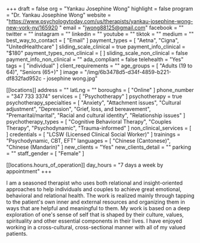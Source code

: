 +++
draft = false
org = "Yankau Josephine Wong"
highlight = false
program = "Dr. Yankau Josephine Wong"
website = "https://www.psychologytoday.com/us/therapists/yankau-josephine-wong-new-york-ny/165920 "
email = "jwong88125@gmail.com"
facebook = ""
twitter = ""
instagram = ""
linkedin = ""
youtube = ""
tiktok = ""
medium = ""
best_way_to_contact = [ "Email" ]
payment_types = [ "Aetna", "Cigna", "UnitedHealthcare" ]
sliding_scale_clinical = true
payment_info_clinical = "$180"
payment_types_non_clinical = [ ]
sliding_scale_non_clinical = false
payment_info_non_clinical = ""
ada_compliant = false
telehealth = "Yes"
tags = [ "individual" ]
client_requirements = ""
age_groups = [ "Adults (19 to 64)", "Seniors (65+)" ]
image = "/img/6b3478d5-d34f-4859-b221-df832fad952c - josephine wong.jpg"

[[locations]]
address = ""
latLng = ""
boroughs = [ "Online" ]
phone_number = "347 733 3374"
services = [ "Psychotherapy" ]
psychotherapy = true
psychotherapy_specialties = [
  "Anxiety",
  "Attachment issues",
  "Cultural adjustment",
  "Depression",
  "Grief, loss, and bereavement",
  "Premarital/marital",
  "Racial and cultural identity",
  "Relationship issues"
]
psychotherapy_types = [
  "Cognitive Behavioral Therapy",
  "Couples Therapy",
  "Psychodynamic",
  "Trauma-informed"
]
non_clinical_services = [ ]
credentials = [ "LCSW (Licensed Clinical Social Worker)" ]
trainings = "Psychodynamic, CBT, EFT"
languages = [ "Chinese (Cantonese)", "Chinese (Mandarin)" ]
new_clients = "Yes"
new_clients_detail = ""
parking = ""
staff_gender = [ "Female" ]

  [[locations.hours_of_operation]]
  day_hours = "7 days a week by appointment"
+++

I am a seasoned therapist who uses both relational and insight-oriented approaches to help individuals and couples to achieve great emotional, behavioral and relational health. The work is realized mainly through tapping to the patient's own inner and external resources and organizing them in ways that are helpful and meaningful to them. My work is based on a deep exploration of one's sense of self that is shaped by their culture, values, spirituality and other essential components in their lives. I have enjoyed working in a cross-cultural, cross-sectional manner with all of my valued patients. 
